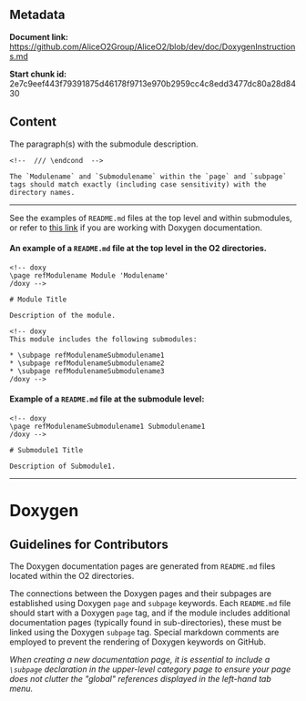 ## Metadata

**Document link:** https://github.com/AliceO2Group/AliceO2/blob/dev/doc/DoxygenInstructions.md

**Start chunk id:** 2e7c9eef443f79391875d46178f9713e970b2959cc4c8edd3477dc80a28d8430

## Content

The paragraph(s) with the submodule description.
```
<!--  /// \endcond  -->

The `Modulename` and `Submodulename` within the `page` and `subpage` tags should match exactly (including case sensitivity) with the directory names.
```

---

See the examples of `README.md` files at the top level and within submodules, or refer to <a href="https://github.com/AliceO2Group/AliceO2/blob/dev/doc/DoxygenInstructions.md">this link</a> if you are working with Doxygen documentation.

<!--  /// \cond EXCLUDE_FOR_DOXYGEN -->

#### An example of a `README.md` file at the top level in the O2 directories.

```
<!-- doxy
\page refModulename Module 'Modulename'
/doxy -->

# Module Title

Description of the module.

<!-- doxy
This module includes the following submodules:

* \subpage refModulenameSubmodulename1
* \subpage refModulenameSubmodulename2
* \subpage refModulenameSubmodulename3
/doxy -->
```
#### Example of a `README.md` file at the submodule level:

```
<!-- doxy
\page refModulenameSubmodulename1 Submodulename1
/doxy -->

# Submodule1 Title

Description of Submodule1.
```
<!--  /// \endcond  -->

---

<!-- doxy
\page refdocDoxygenInstructions Doxygen Instructions
/doxy -->

# Doxygen 

## Guidelines for Contributors

The Doxygen documentation pages are generated from `README.md` files located within the O2 directories. 

The connections between the Doxygen pages and their subpages are established using Doxygen `page` and `subpage` keywords. Each `README.md` file should start with a Doxygen `page` tag, and if the module includes additional documentation pages (typically found in sub-directories), these must be linked using the Doxygen `subpage` tag. Special markdown comments are employed to prevent the rendering of Doxygen keywords on GitHub.

*When creating a new documentation page, it is essential to include a `\subpage` declaration in the upper-level category page to ensure your page does not clutter the "global" references displayed in the left-hand tab menu.*